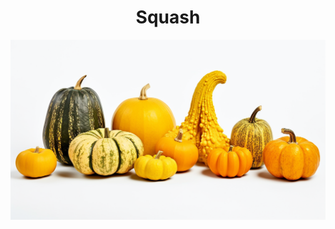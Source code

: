 <h1 align="center"> Squash </h1>

<p align="center" width="100%"><img src="../../../images/squash.png" /></p>